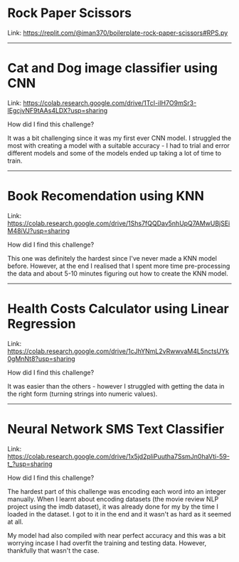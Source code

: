 # Rock Paper Scissors

Link:
https://replit.com/@iman370/boilerplate-rock-paper-scissors#RPS.py

------------------------

# Cat and Dog image classifier using CNN

Link:
https://colab.research.google.com/drive/1TcI-iIH7O9mSr3-lEgcjvNF9tAAs4LDX?usp=sharing

How did I find this challenge?

It was a bit challenging since it was my first ever CNN model. I struggled the most with creating a model with a suitable accuracy - I had to trial and error different models and some of the models ended up taking a lot of time to train.

------------------------
# Book Recomendation using KNN

Link:
https://colab.research.google.com/drive/1Shs7fQQDav5nhUpQ7AMwUBjSEiM48iVJ?usp=sharing

How did I find this challenge?

This one was definitely the hardest since I've never made a KNN model before. However, at the end I realised that I spent more time pre-processing the data and about 5-10 minutes figuring out how to create the KNN model.

------------------------
# Health Costs Calculator using Linear Regression

Link: 
https://colab.research.google.com/drive/1cJhYNmL2vRwwvaM4L5nctsUYk0gMnNt8?usp=sharing

How did I find this challenge?

It was easier than the others - however I struggled with getting the data in the right form (turning strings into numeric values).

-----------------------
# Neural Network SMS Text Classifier

Link:
https://colab.research.google.com/drive/1x5jd2pliPuutha7SsmJn0haVti-59-t_?usp=sharing

How did I find this challenge?

The hardest part of this challenge was encoding each word into an integer manually. When I learnt about encoding datasets (the movie review NLP project using the imdb dataset), it was already done for my by the time I loaded in the dataset. I got to it in the end and it wasn't as hard as it seemed at all.

My model had also compiled with near perfect accuracy and this was a bit worrying incase I had overfit the training and testing data. However, thankfully that wasn't the case.

